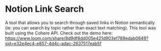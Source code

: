 # Notion Link Search

A tool that allows you to search through saved links in Notion semantically (ie: you can search by topic rather than exact text matching). This tool was built using the Cohere API. Check out the demo here: https://www.loom.com/share/8d9df8dd005e421d903ef789edab0649?sid=e32e4ec4-e857-4d4c-adac-2637517eab5f


